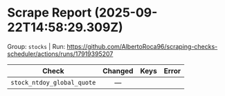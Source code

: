 # Scrape Report (2025-09-22T14:58:29.309Z)

Group: `stocks`  |  Run: https://github.com/AlbertoRoca96/scraping-checks-scheduler/actions/runs/17919395207

| Check | Changed | Keys | Error |
|---|:---:|:--|:--|
| `stock_ntdoy_global_quote` | — |  |  |
